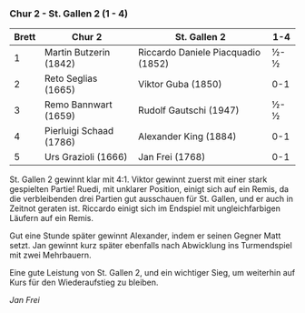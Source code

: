 ### Chur 2 - St. Gallen 2 (1 - 4)

| Brett | Chur 2                  | St. Gallen 2                       | 1-4 |
|-------|-------------------------|------------------------------------|-----|
| 1     | Martin Butzerin (1842)  | Riccardo Daniele Piacquadio (1852) | ½-½ |
| 2     | Reto Seglias (1665)     | Viktor Guba (1850)                 | 0-1 |
| 3     | Remo Bannwart (1659)    | Rudolf Gautschi (1947)             | ½-½ |
| 4     | Pierluigi Schaad (1786) | Alexander King (1884)              | 0-1 |
| 5     | Urs Grazioli (1666)     | Jan Frei (1768)                    | 0-1 |

St. Gallen 2 gewinnt klar mit 4:1. Viktor gewinnt zuerst mit einer stark gespielten Partie! Ruedi, mit unklarer Position,
einigt sich auf ein Remis, da die verbleibenden drei Partien gut ausschauen für St. Gallen, und er auch in Zeitnot
geraten ist. Riccardo einigt sich im Endspiel mit ungleichfarbigen Läufern auf ein Remis.

Gut eine Stunde später gewinnt Alexander, indem er seinen Gegner Matt setzt. Jan gewinnt kurz später ebenfalls nach 
Abwicklung ins Turmendspiel mit zwei Mehrbauern.

Eine gute Leistung von St. Gallen 2, und ein wichtiger Sieg, um weiterhin auf Kurs für den Wiederaufstieg zu bleiben.

_Jan Frei_

